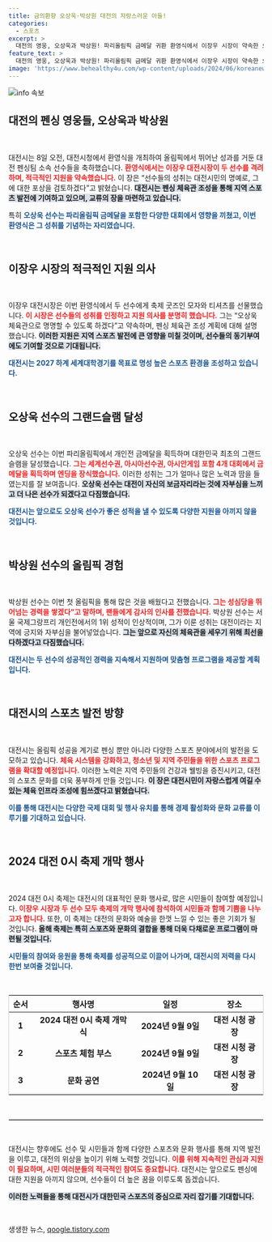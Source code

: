 ```yaml
---
title: 금의환향 오상욱·박상원 대전의 자랑스러운 아들!
categories:
  - 스포츠
excerpt: >
  대전의 영웅, 오상욱과 박상원! 파리올림픽 금메달 귀환 환영식에서 이장우 시장이 약속한 오상욱체육관 건립의 기분 좋은 소식이 전해졌다. 두 선수의 성취로 대전의 자부심이 또다시 빛났다.
feature_text: >
  대전의 영웅, 오상욱과 박상원! 파리올림픽 금메달 귀환 환영식에서 이장우 시장이 약속한 오상욱체육관 건립의 기분 좋은 소식이 전해졌다. 두 선수의 성취로 대전의 자부심이 또다시 빛났다.
image: 'https://www.behealthy4u.com/wp-content/uploads/2024/06/koreanews.jpg'
---
```


<p><img src="https://www.behealthy4u.com/wp-content/uploads/2024/06/koreanews.jpg" alt="info 속보" /></p>

<h2 data-ke-size="size26">대전의 펜싱 영웅들, 오상욱과 박상원</h2>

<p data-ke-size="size16">&nbsp;</p>

<p>대전시는 8일 오전, 대전시청에서 환영식을 개최하여 올림픽에서 뛰어난 성과를 거둔 대전 펜싱팀 소속 선수들을 축하했습니다. <b><span style="color: #ee2323;">환영식에서는 이장우 대전시장이 두 선수를 격려하며, 적극적인 지원을 약속했습니다.</span></b> 이 장은 “선수들의 성취는 대전시민의 명예로, 그에 대한 포상을 검토하겠다”고 밝혔습니다. <b><span style="background-color: #21538527;">대전시는 펜싱 체육관 조성을 통해 지역 스포츠 발전에 기여하고 있으며, 교류의 장을 마련하고 있습니다.</span></b> </p>

<p>특히 <b><span style="color: #1a5490;">오상욱 선수는 파리올림픽 금메달을 포함한 다양한 대회에서 영향을 끼쳤고, 이번 환영식은 그 성취를 기념하는 자리였습니다.</span></b></p>

<p data-ke-size="size16">&nbsp;</p>

<h2 data-ke-size="size26">이장우 시장의 적극적인 지원 의사</h2>

<p data-ke-size="size16">&nbsp;</p>

<p>이장우 대전시장은 이번 환영식에서 두 선수에게 축제 굿즈인 모자와 티셔츠를 선물했습니다. <b><span style="color: #ee2323;">이 시장은 선수들의 성취를 인정하고 지원 의사를 분명히 했습니다.</span></b> 그는 “오상욱 체육관으로 명명할 수 있도록 하겠다”고 약속하며, 펜싱 체육관 조성 계획에 대해 설명했습니다. <b><span style="background-color: #21538527;">이러한 지원은 지역 스포츠 발전에 큰 영향을 미칠 것이며, 선수들의 동기부여에도 기여할 것으로 기대됩니다.</span></b></p>

<p><b><span style="color: #1a5490;">대전시는 2027 하계 세계대학경기를 목표로 명성 높은 스포츠 환경을 조성하고 있습니다.</span></b></p>

<p data-ke-size="size16">&nbsp;</p>

<h2 data-ke-size="size26">오상욱 선수의 그랜드슬램 달성</h2>

<p data-ke-size="size16">&nbsp;</p>

<p>오상욱 선수는 이번 파리올림픽에서 개인전 금메달을 획득하며 대한민국 최초의 그랜드슬램을 달성했습니다. <b><span style="color: #ee2323;">그는 세계선수권, 아시아선수권, 아시안게임 포함 4개 대회에서 금메달을 획득하며 엔딩을 장식했습니다.</span></b> 이러한 성취는 그가 얼마나 많은 노력과 땀을 들였는지를 잘 보여줍니다. <b><span style="background-color: #21538527;">오상욱 선수는 대전이 자신의 보금자리라는 것에 자부심을 느끼고 더 나은 선수가 되겠다고 다짐했습니다.</span></b></p>

<p><b><span style="color: #1a5490;">대전시는 앞으로도 오상욱 선수가 좋은 성적을 낼 수 있도록 다양한 지원을 아끼지 않을 것입니다.</span></b></p>

<p data-ke-size="size16">&nbsp;</p>

<h2 data-ke-size="size26">박상원 선수의 올림픽 경험</h2>

<p data-ke-size="size16">&nbsp;</p>

<p>박상원 선수는 이번 첫 올림픽을 통해 많은 것을 배웠다고 전했습니다. <b><span style="color: #ee2323;">그는 성심당을 뛰어넘는 경력을 쌓겠다”고 말하며, 팬들에게 감사의 인사를 전했습니다.</span></b> 박상원 선수는 서울 국제그랑프리 개인전에서의 1위 성적이 인상적이며, 그가 이룬 성취는 대전이라는 지역에 긍지와 자부심을 불어넣었습니다. <b><span style="background-color: #21538527;">그는 앞으로 자신의 체육관을 세우기 위해 최선을 다하겠다고 다짐했습니다.</span></b></p>

<p><b><span style="color: #1a5490;">대전시는 두 선수의 성공적인 경력을 지속해서 지원하며 맞춤형 프로그램을 제공할 계획입니다.</span></b></p>

<p data-ke-size="size16">&nbsp;</p>

<h2 data-ke-size="size26">대전시의 스포츠 발전 방향</h2>

<p data-ke-size="size16">&nbsp;</p>

<p>대전시는 올림픽 성공을 계기로 펜싱 뿐만 아니라 다양한 스포츠 분야에서의 발전을 도모하고 있습니다. <b><span style="color: #ee2323;">체육 시스템을 강화하고, 청소년 및 지역 주민들을 위한 스포츠 프로그램을 확대할 예정입니다.</span></b> 이러한 노력은 지역 주민들의 건강과 웰빙을 증진시키고, 대전의 스포츠 문화를 더욱 풍부하게 만들 것입니다. <b><span style="background-color: #21538527;">이 장은 대전시민이 자랑스럽게 여길 수 있는 체육 인프라 조성에 힘쓰겠다고 밝혔습니다.</span></b></p>

<p><b><span style="color: #1a5490;">이를 통해 대전시는 다양한 국제 대회 및 행사 유치를 통해 경제 활성화와 문화 교류를 이루기를 기대하고 있습니다.</span></b></p>

<p data-ke-size="size16">&nbsp;</p>

<h2 data-ke-size="size26">2024 대전 0시 축제 개막 행사</h2>

<p data-ke-size="size16">&nbsp;</p>

<p>2024 대전 0시 축제는 대전시의 대표적인 문화 행사로, 많은 시민들이 참여할 예정입니다. <b><span style="color: #ee2323;">이장우 시장과 두 선수 모두 축제의 개막 행사에 참석하여 시민들과 함께 기쁨을 나누고자 합니다.</span></b> 또한, 이 축제는 대전의 문화와 예술을 한껏 느낄 수 있는 좋은 기회가 될 것입니다. <b><span style="background-color: #21538527;">올해 축제는 특히 스포츠와 문화의 결합을 통해 더욱 다채로운 프로그램이 마련될 것입니다.</span></b></p>

<p><b><span style="color: #1a5490;">시민들의 참여와 응원을 통해 축제를 성공적으로 이끌어 나가며, 대전시의 저력을 다시 한번 보여줄 것입니다.</span></b></p>

<p data-ke-size="size16">&nbsp;</p>

<table style="width: 100%; border: 1px solid #ccc;">
    <thead>
        <tr>
            <th style="text-align: center;">순서</th>
            <th style="text-align: center;">행사명</th>
            <th style="text-align: center;">일정</th>
            <th style="text-align: center;">장소</th>
        </tr>
    </thead>
    <tbody>
        <tr>
            <td style="text-align: center; height: 17px;"><b>1</b></td>
            <td style="text-align: center; height: 17px;"><b>2024 대전 0시 축제 개막식</b></td>
            <td style="text-align: center; height: 17px;"><b>2024년 9월 9일</b></td>
            <td style="text-align: center; height: 17px;"><b>대전 시청 광장</b></td>
        </tr>
        <tr>
            <td style="text-align: center; height: 17px;"><b>2</b></td>
            <td style="text-align: center; height: 17px;"><b>스포츠 체험 부스</b></td>
            <td style="text-align: center; height: 17px;"><b>2024년 9월 9일</b></td>
            <td style="text-align: center; height: 17px;"><b>대전 시청 광장</b></td>
        </tr>
        <tr>
            <td style="text-align: center; height: 17px;"><b>3</b></td>
            <td style="text-align: center; height: 17px;"><b>문화 공연</b></td>
            <td style="text-align: center; height: 17px;"><b>2024년 9월 10일</b></td>
            <td style="text-align: center; height: 17px;"><b>대전 시청 광장</b></td>
        </tr>
    </tbody>
</table>

<p data-ke-size="size16">&nbsp;</p>

<hr style="border: 1px solid #ccc;">

<p data-ke-size="size16">&nbsp;</p>

<p>대전시는 향후에도 선수 및 시민들과 함께 다양한 스포츠와 문화 행사를 통해 지역 발전을 이루고, 대전의 위상을 높이기 위해 노력할 것입니다. <b><span style="color: #ee2323;">이를 위해 지속적인 관심과 지원이 필요하며, 시민 여러분들의 적극적인 참여도 중요합니다.</span></b> 대전시는 앞으로도 펜싱에 대한 지원을 아끼지 않으며, 선수들이 더 높은 꿈을 이루도록 돕겠습니다. </p>

<p><b><span style="background-color: #21538527;">이러한 노력들을 통해 대전시가 대한민국 스포츠의 중심으로 자리 잡기를 기대합니다.</span></b> </p>

<p data-ke-size="size16">&nbsp;</p>
생생한 뉴스, <a href="https://qoogle.tistory.com" rel="dofollow">qoogle.tistory.com</a>


